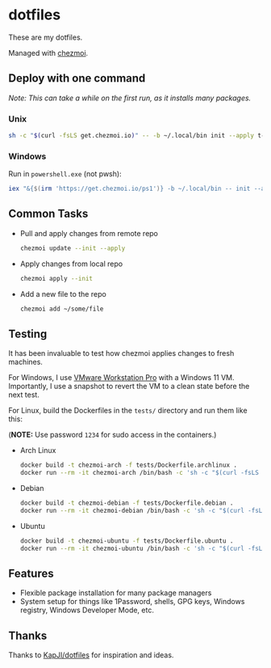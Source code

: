 # dotfiles

These are my dotfiles.

Managed with [chezmoi](https://www.chezmoi.io/).

## Deploy with one command

*Note: This can take a while on the first run, as it installs many packages.*

### Unix

```bash
sh -c "$(curl -fsLS get.chezmoi.io)" -- -b ~/.local/bin init --apply t-mart
```

### Windows

Run in `powershell.exe` (not pwsh):

```powershell
iex "&{$(irm 'https://get.chezmoi.io/ps1')} -b ~/.local/bin -- init --apply t-mart"
```

## Common Tasks

- Pull and apply changes from remote repo

  ```bash
  chezmoi update --init --apply
  ```

- Apply changes from local repo

  ```bash
  chezmoi apply --init
  ```

- Add a new file to the repo

  ```bash
  chezmoi add ~/some/file
  ```

## Testing

It has been invaluable to test how chezmoi applies changes to fresh machines.

For Windows, I use
[VMware Workstation Pro](https://www.vmware.com/products/workstation-pro.html)
with a Windows 11 VM. Importantly, I use a snapshot to revert the VM to a clean
state before the next test.

For Linux, build the Dockerfiles in the `tests/` directory and run them like this:

(**NOTE:** Use password `1234` for sudo access in the containers.)

- Arch Linux

  ```bash
  docker build -t chezmoi-arch -f tests/Dockerfile.archlinux .
  docker run --rm -it chezmoi-arch /bin/bash -c 'sh -c "$(curl -fsLS get.chezmoi.io)" -- -b /home/tim/.local/bin init --apply t-mart'
  ```

- Debian

  ```bash
  docker build -t chezmoi-debian -f tests/Dockerfile.debian .
  docker run --rm -it chezmoi-debian /bin/bash -c 'sh -c "$(curl -fsLS get.chezmoi.io)" -- -b /home/tim/.local/bin init --apply t-mart'
  ```

- Ubuntu

  ```bash
  docker build -t chezmoi-ubuntu -f tests/Dockerfile.ubuntu .
  docker run --rm -it chezmoi-ubuntu /bin/bash -c 'sh -c "$(curl -fsLS get.chezmoi.io)" -- -b /home/tim/.local/bin init --apply t-mart'
  ```

## Features

- Flexible package installation for many package managers
- System setup for things like 1Password, shells, GPG keys, Windows registry,
  Windows Developer Mode, etc.

## Thanks

Thanks to [KapJI/dotfiles](https://github.com/KapJI/dotfiles) for inspiration
and ideas.

